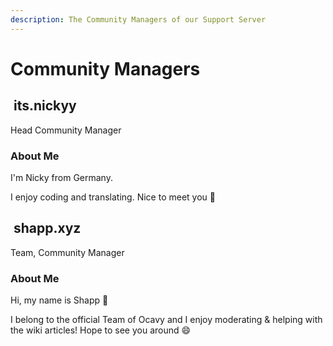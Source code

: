 ```yaml
---
description: The Community Managers of our Support Server
---
```


# Community Managers

## <img src="https://cdn.discordapp.com/avatars/729343563401265193/009ddbb31824dca131de2d433b1d2ddb.png" alt="" data-size="line"> its.nickyy

Head Community Manager

### About Me

I'm Nicky from Germany.

I enjoy coding and translating. Nice to meet you 👋

## <img src="https://cdn.discordapp.com/embed/avatars/1.png" alt="" data-size="line"> shapp.xyz

Team, Community Manager

### About Me

Hi, my name is Shapp 👋

I belong to the official Team of Ocavy and I enjoy moderating & helping with the wiki articles! Hope to see you around 😄
